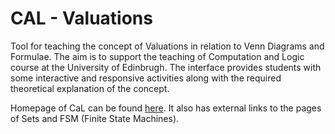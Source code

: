 # CAL - Valuations
Tool for teaching the concept of Valuations in relation to Venn Diagrams and Formulae. The aim is to support the teaching of Computation and Logic course at the University of Edinbrugh. The interface provides students with some interactive and responsive activities along with the required theoretical explanation of the concept.

Homepage of CaL can be found [here](http://homepages.inf.ed.ac.uk/s1416663/menu.html "CaL Homepage"). It also has external links to the pages of Sets and FSM (Finite State Machines). 
